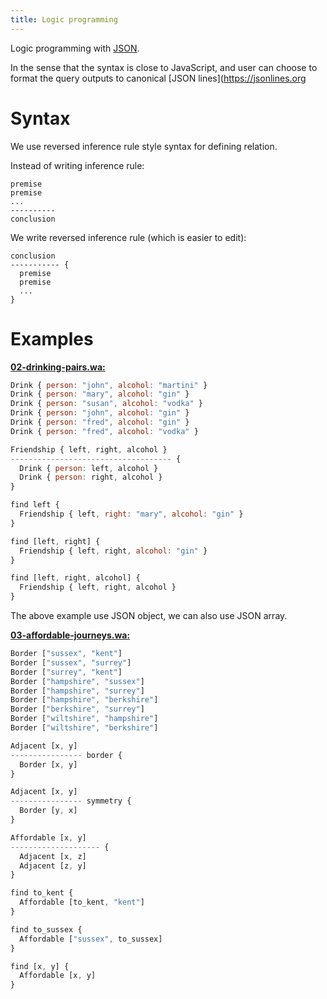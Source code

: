 ```yaml
---
title: Logic programming
---
```


Logic programming with [JSON](https://www.json.org).

In the sense that the syntax is close to JavaScript,
and user can choose to format the query outputs
to canonical [JSON lines](https://jsonlines.org

# Syntax

We use reversed inference rule style syntax for defining relation.

Instead of writing inference rule:

```
premise
premise
...
----------
conclusion
```

We write reversed inference rule (which is easier to edit):

```
conclusion
----------- {
  premise
  premise
  ...
}
```

# Examples

[**02-drinking-pairs.wa:**](../books/clause-and-effect/02-drinking-pairs.wa)

```js
Drink { person: "john", alcohol: "martini" }
Drink { person: "mary", alcohol: "gin" }
Drink { person: "susan", alcohol: "vodka" }
Drink { person: "john", alcohol: "gin" }
Drink { person: "fred", alcohol: "gin" }
Drink { person: "fred", alcohol: "vodka" }

Friendship { left, right, alcohol }
------------------------------------ {
  Drink { person: left, alcohol }
  Drink { person: right, alcohol }
}

find left {
  Friendship { left, right: "mary", alcohol: "gin" }
}

find [left, right] {
  Friendship { left, right, alcohol: "gin" }
}

find [left, right, alcohol] {
  Friendship { left, right, alcohol }
}
```

The above example use JSON object, we can also use JSON array.

[**03-affordable-journeys.wa:**](../books/clause-and-effect/03-affordable-journeys.wa)

```js
Border ["sussex", "kent"]
Border ["sussex", "surrey"]
Border ["surrey", "kent"]
Border ["hampshire", "sussex"]
Border ["hampshire", "surrey"]
Border ["hampshire", "berkshire"]
Border ["berkshire", "surrey"]
Border ["wiltshire", "hampshire"]
Border ["wiltshire", "berkshire"]

Adjacent [x, y]
---------------- border {
  Border [x, y]
}

Adjacent [x, y]
---------------- symmetry {
  Border [y, x]
}

Affordable [x, y]
-------------------- {
  Adjacent [x, z]
  Adjacent [z, y]
}

find to_kent {
  Affordable [to_kent, "kent"]
}

find to_sussex {
  Affordable ["sussex", to_sussex]
}

find [x, y] {
  Affordable [x, y]
}
```
